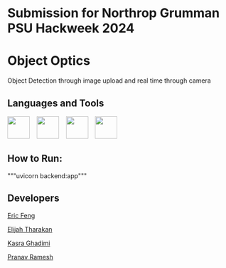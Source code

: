 # Submission for Northrop Grumman PSU Hackweek 2024

# Object Optics
Object Detection through image upload and real time through camera

## Languages and Tools
<div>
    <img width=50px src="https://image.similarpng.com/very-thumbnail/2021/12/Python-programming-logo-on-transparent-background-PNG.png">&nbsp;&nbsp;&nbsp;
<img width=50px src="https://cdn-icons-png.flaticon.com/512/25/25231.png">&nbsp;&nbsp;&nbsp;
<img width=50px src="https://cdn.prod.website-files.com/646dd1f1a3703e451ba81ecc/64994922cf2a6385a4bf4489_UltralyticsYOLO_mark_blue.svg">&nbsp;&nbsp;&nbsp;
<img width=50px src="https://cdn.worldvectorlogo.com/logos/fastapi.svg">&nbsp;&nbsp;&nbsp;
</div>

## How to Run:
"""uvicorn backend:app"""


## Developers
[Eric Feng](https://github.com/Eric1K)

[Elijah Tharakan](https://github.com/darthkittie)

[Kasra Ghadimi](https://github.com/Kas-Bruh)

[Pranav Ramesh](https://github.com/Laphatize)
